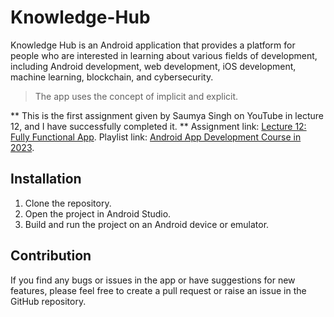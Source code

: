 # Knowledge-Hub

Knowledge Hub is an Android application that provides a platform for people who are interested in learning about various fields of development, including Android development, web development, iOS development, machine learning, blockchain, and cybersecurity.

> The app uses the concept of implicit and explicit.

** This is the first assignment given by Saumya Singh on YouTube in lecture 12, and I have successfully completed it. **
Assignment link: [Lecture 12: Fully Functional App](https://www.youtube.com/watch?v=a5tc0QALO-w&t=759s).
Playlist link: [Android App Development Course in 2023](https://www.youtube.com/playlist?list=PLTV_nsuD2lf4UCTV6xwvNPvFdmCNKyhc8).

## Installation
1. Clone the repository.
2. Open the project in Android Studio.
3. Build and run the project on an Android device or emulator.

## Contribution
If you find any bugs or issues in the app or have suggestions for new features, please feel free to create a pull request or raise an issue in the GitHub repository.
